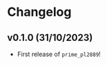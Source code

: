 # Changelog

<!--next-version-placeholder-->

## v0.1.0 (31/10/2023)

- First release of `prime_pl2889`!